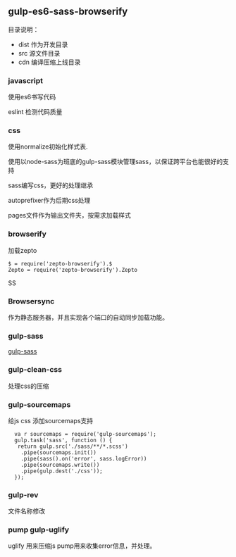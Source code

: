## gulp-es6-sass-browserify

目录说明：

- dist 作为开发目录
- src  源文件目录
- cdn  编译压缩上线目录


### javascript

使用es6书写代码

eslint 检测代码质量

### css

使用normalize初始化样式表.

使用以node-sass为班底的gulp-sass模块管理sass，以保证跨平台也能很好的支持

sass编写css，更好的处理继承

autoprefixer作为后期css处理

pages文件作为输出文件夹，按需求加载样式

### browserify

加载zepto

```
$ = require('zepto-browserify').$
Zepto = require('zepto-browserify').Zepto
```
SS

### Browsersync

作为静态服务器，并且实现各个端口的自动同步加载功能。

### gulp-sass

[gulp-sass](https://www.npmjs.com/package/gulp-sass)

### gulp-clean-css

处理css的压缩

### gulp-sourcemaps

给js css 添加sourcemaps支持

```
  va r sourcemaps = require('gulp-sourcemaps');
  gulp.task('sass', function () {
   return gulp.src('./sass/**/*.scss')
    .pipe(sourcemaps.init())
    .pipe(sass().on('error', sass.logError))
    .pipe(sourcemaps.write())
    .pipe(gulp.dest('./css'));
  });
```

### gulp-rev

文件名称修改

### pump  gulp-uglify

uglify 用来压缩js
pump用来收集error信息，并处理。




